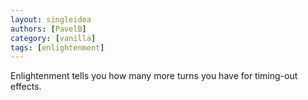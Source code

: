```yaml
---
layout: singleidea
authors: [PavelB]
category: [vanilla]
tags: [enlightenment]
---
```

Enlightenment tells you how many more turns you have for timing-out effects.
